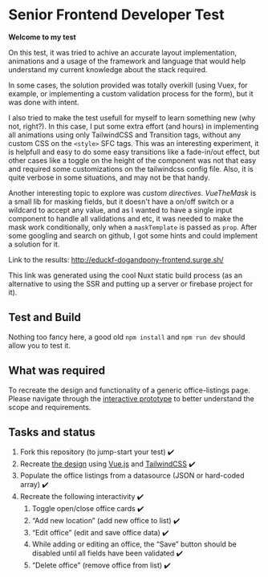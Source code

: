 # Senior Frontend Developer Test

**Welcome to my test**

On this test, it was tried to achive an accurate layout implementation, animations and a usage of the framework and language that would help understand my current knowledge about the stack required.

In some cases, the solution provided was totally overkill (using Vuex, for example, or implementing a custom validation process for the form), but it was done with intent. 

I also tried to make the test usefull for myself to learn something new (why not, right?). In this case, I put some extra effort (and hours) in implementing all animations using only TailwindCSS and Transition tags, without any custom CSS on the `<style>` SFC tags. This was an interesting experiment, it is helpfull and easy to do some easy transitions like a fade-in/out effect, but other cases like a toggle on the height of the component was not that easy and required some customizations on the tailwindcss config file. Also, it is quite verbose in some situations, and may not be that handy.

Another interesting topic to explore was *custom directives*. *VueTheMask* is a small lib for masking fields, but it doesn't have a on/off switch or a wildcard to accept any value, and as I wanted to have a single input component to handle all validations and etc, it was needed to make the mask work conditionally, only when a `maskTemplate` is passed as `prop`. After some googling and search on github, I got some hints and could implement a solution for it.

Link to the results: http://educkf-dogandpony-frontend.surge.sh/

This link was generated using the cool Nuxt static build process (as an alternative to using the SSR and putting up a server or firebase project for it).

## Test and Build

Nothing too fancy here, a good old `npm install` and `npm run dev` should allow you to test it.

## What was required

To recreate the design and functionality of a generic office-listings page. Please navigate through the [interactive prototype](https://www.figma.com/proto/VU2BJHrMmoSEdQmMa1EbYP/Front-end-Test?node-id=451%3A336&viewport=767%2C416%2C0.5802898406982422&scaling=min-zoom) to better understand the scope and requirements.


## Tasks and status

1. Fork this repository (to jump-start your test) :heavy_check_mark:
1. Recreate [the design](https://www.figma.com/proto/VU2BJHrMmoSEdQmMa1EbYP/Front-end-Test?node-id=451%3A336&viewport=767%2C416%2C0.5802898406982422&scaling=min-zoom) using [Vue.js](https://vuejs.org/) and [TailwindCSS](https://tailwindcss.com/) :heavy_check_mark:
1. Populate the office listings from a datasource (JSON or hard-coded array)  :heavy_check_mark:
1. Recreate the following interactivity :heavy_check_mark:
    1. Toggle open/close office cards :heavy_check_mark:
    1. “Add new location” (add new office to list) :heavy_check_mark:
    1. “Edit office” (edit and save office data) :heavy_check_mark:
    1. While adding or editing an office, the “Save” button should be disabled until all fields have been validated :heavy_check_mark:
    1. “Delete office” (remove office from list) :heavy_check_mark:



